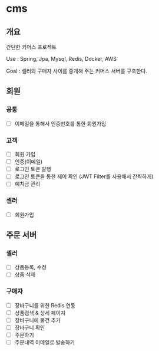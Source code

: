 # cms
## 개요
간단한 커머스 프로젝트

Use : Spring, Jpa, Mysql, Redis, Docker, AWS 

Goal : 셀러와 구매자 사이를 중개해 주는 커머스 서버를 구축한다.

## 회원
### 공통
- [ ] 이메일을 통해서 인증번호를 통한 회원가입

### 고객
- [ ]  회원 가입
- [ ]  인증(이메일)
- [ ]  로그인 토큰 발행
- [ ]  로그인 토큰을 통한 제어 확인 (JWT Filter를 사용해서 간략하게)
- [ ]  예치금 관리

### 셀러
- [ ]  회원가입

## 주문 서버

### 셀러
- [ ]  상품등록, 수정
- [ ]  상품 삭제

### 구매자
- [ ] 장바구니를 위한 Redis 연동
- [ ] 상품검색 & 상세 페이지
- [ ] 장바구니에 물건 추가
- [ ] 장바구니 확인
- [ ] 주문하기
- [ ] 주문내역 이메일로 발송하기
